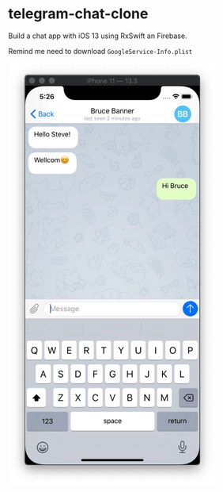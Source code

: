 # telegram-chat-clone

Build a chat app with iOS 13 using RxSwift an Firebase. 

Remind me need to download `GoogleService-Info.plist`

![alt text](https://github.com/passpier/telegram-chat-clone/blob/master/Resources/螢幕快照%202020-05-08%20下午5.26.31.png?raw=true)
